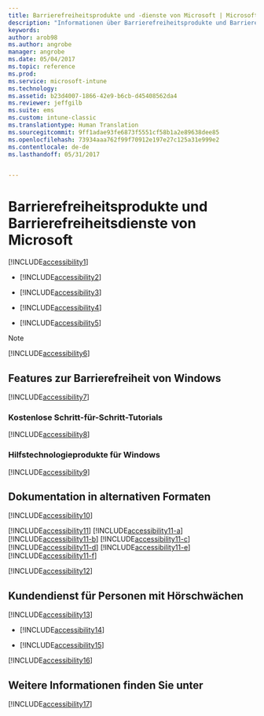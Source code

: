 ```yaml
---
title: Barrierefreiheitsprodukte und -dienste von Microsoft | Microsoft-Dokumentation
description: "Informationen über Barrierefreiheitsprodukte und Barrierefreiheitsdienste von Microsoft."
keywords: 
author: arob98
ms.author: angrobe
manager: angrobe
ms.date: 05/04/2017
ms.topic: reference
ms.prod: 
ms.service: microsoft-intune
ms.technology: 
ms.assetid: b23d4007-1866-42e9-b6cb-d45408562da4
ms.reviewer: jeffgilb
ms.suite: ems
ms.custom: intune-classic
ms.translationtype: Human Translation
ms.sourcegitcommit: 9ff1adae93fe6873f5551cf58b1a2e89638dee85
ms.openlocfilehash: 73934aaa762f99f70912e197e27c125a31e999e2
ms.contentlocale: de-de
ms.lasthandoff: 05/31/2017


---
```


# <a name="accessibility-products-and-services-from-microsoft"></a>Barrierefreiheitsprodukte und Barrierefreiheitsdienste von Microsoft
[!INCLUDE[accessibility1](./includes/accessibility1_md.md)]

-   [!INCLUDE[accessibility2](./includes/accessibility2_md.md)]

-   [!INCLUDE[accessibility3](./includes/accessibility3_md.md)]

-   [!INCLUDE[accessibility4](./includes/accessibility4_md.md)]

-   [!INCLUDE[accessibility5](./includes/accessibility5_md.md)]

> [!NOTE]
> [!INCLUDE[accessibility6](./includes/accessibility6_md.md)]

## <a name="accessibility-features-of-windows"></a>Features zur Barrierefreiheit von Windows
[!INCLUDE[accessibility7](./includes/accessibility7_md.md)]

### <a name="free-step-by-step-tutorials"></a>Kostenlose Schritt-für-Schritt-Tutorials
[!INCLUDE[accessibility8](./includes/accessibility8_md.md)]

### <a name="assistive-technology-products-for-windows"></a>Hilfstechnologieprodukte für Windows
[!INCLUDE[accessibility9](./includes/accessibility9_md.md)]

## <a name="documentation-in-alternative-formats"></a>Dokumentation in alternativen Formaten
[!INCLUDE[accessibility10](./includes/accessibility10_md.md)]

[!INCLUDE[accessibility11](./includes/accessibility11_md.md)]
[!INCLUDE[accessibility11-a](./includes/accessibility11-a_md.md)]
[!INCLUDE[accessibility11-b](./includes/accessibility11-b_md.md)]
[!INCLUDE[accessibility11-c](./includes/accessibility11-c_md.md)]
[!INCLUDE[accessibility11-d](./includes/accessibility11-d_md.md)]
[!INCLUDE[accessibility11-e](./includes/accessibility11-e_md.md)]
[!INCLUDE[accessibility11-f](./includes/accessibility11-f_md.md)]

[!INCLUDE[accessibility12](./includes/accessibility12_md.md)]

## <a name="customer-service-for-people-with-hearing-impairments"></a>Kundendienst für Personen mit Hörschwächen
[!INCLUDE[accessibility13](./includes/accessibility13_md.md)]

-   [!INCLUDE[accessibility14](./includes/accessibility14_md.md)]

-   [!INCLUDE[accessibility15](./includes/accessibility15_md.md)]

[!INCLUDE[accessibility16](./includes/accessibility16_md.md)]

## <a name="for-more-information"></a>Weitere Informationen finden Sie unter
[!INCLUDE[accessibility17](./includes/accessibility17_md.md)]

